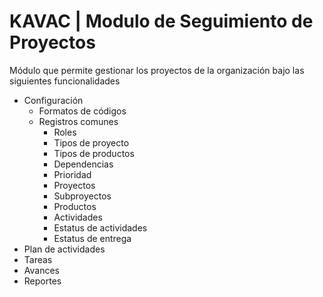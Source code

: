 # KAVAC | Modulo de Seguimiento de Proyectos

Módulo que permite gestionar los proyectos de la organización bajo las siguientes funcionalidades

 * Configuración
   * Formatos de códigos
   * Registros comunes
     * Roles
     * Tipos de proyecto
     * Tipos de productos
     * Dependencias
     * Prioridad
     * Proyectos
     * Subproyectos
     * Productos
     * Actividades
     * Estatus de actividades
     * Estatus de entrega
 * Plan de actividades
 * Tareas
 * Avances
 * Reportes